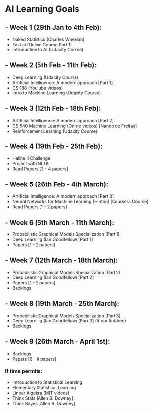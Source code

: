# AI Learning Goals

## - Week 1 (29th Jan to 4th Feb):
- Naked Statistics (Charles Wheelan)
- Fast.ai (Online Course Part 1)
- Introduction to AI (Udacity Course)

## - Week 2 (5th Feb - 11th Feb):
- Deep Learning (Udacity Course)
- Artificial Intelligence: A modern approach [Part 1]
- CS 188 (Youtube videos)
- Intro to Machine Learning (Udacity Course)

## - Week 3 (12th Feb - 18th Feb):
- Artificial Intelligence: A modern approach [Part 2]
- CS 540 Machine Learning (Online videos) [Nando de Freitas]
- Reinforcement Learning (Udacity Course)

## - Week 4 (19th Feb - 25th Feb):
- Hallite II Challenge
- Project with NLTK
- Read Papers [3 - 4 papers]

## - Week 5 (26th Feb - 4th March):
- Artificial Intelligence: A modern approach [Part 3]
- Neural Networks for Machine Learning (Hinton) [Coursera Course]
- Read Papers [1 - 2 papers]

## - Week 6 (5th March - 11th March):
- Probabilistic Graphical Models Specialization [Part 1]
- Deep Learning (Ian Goodfellow) [Part 1]
- Papers [1 - 2 papers]

## - Week 7 (12th March - 18th March):
- Probabilistic Graphical Models Specialization [Part 2]
- Deep Learning (Ian Goodfellow) [Part 2]
- Papers [1 - 2 papers]
- Backlogs

## - Week 8 (19th March - 25th March):
- Probabilistic Graphical Models Specialization [Part 3]
- Deep Learning (Ian Goodfellow) [Part 3] (If not finished)
- Backlogs

## - Week 9 (26th March - April 1st):
- Backlogs
- Papers [6 - 8 papers]


### If time permits:
- Introduction to Statistical Learning
- Elementary Statistical Learning
- Linear Algebra (MIT videos)
- Think Stats [Allen B. Downey]
- Think Bayes [Allen B. Downey]
